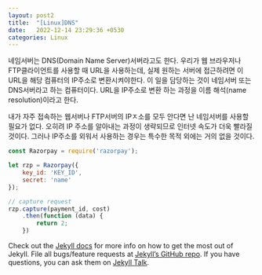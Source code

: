 ```yaml
---
layout: post2
title:  "[Linux]DNS"
date:   2022-12-14 23:29:36 +0530
categories: Linux
---
```

네임서버는 DNS(Domain Name Server)서버라고도 한다. 우리가 웹 브라우저나 FTP클라이언트를 사용할 때 URL을 사용하는데,
실제 원하는 서버에 접근하려면 이 URL을 해당 컴퓨터의 IP주소로 변환시켜야한다. 이 일을 담당하는 것이 네임서버 또는 DNS서버라고 하는 컴퓨터이다.
URL을 IP주소로 변환 하는 과정을 이름 해석(name resolution)이라고 한다.

내가 자주 접속하는 웹서버나 FTP서버의 IPㅈ소를 모두 안다면 난 네임서버를 사용할 필요가 없다.
오히려 IP 주소를 알아내는 과정이 생략되므로 인터넷 속도가 더욱 빨라질 것이다.
그러나 IP주소를 외워서 사용하는 경우는 특수한 목적 외에는 거의 없을 것이다.


```javascript
const Razorpay = require('razorpay');

let rzp = Razorpay({
	key_id: 'KEY_ID',
	secret: 'name'
});

// capture request
rzp.capture(payment_id, cost)
	.then(function (data) {
		return 2;
	})
```

Check out the [Jekyll docs][jekyll-docs] for more info on how to get the most out of Jekyll. File all bugs/feature requests at [Jekyll’s GitHub repo][jekyll-gh]. If you have questions, you can ask them on [Jekyll Talk][jekyll-talk].

[jekyll-docs]: https://jekyllrb.com/docs/home
[jekyll-gh]:   https://github.com/jekyll/jekyll
[jekyll-talk]: https://talk.jekyllrb.com/
